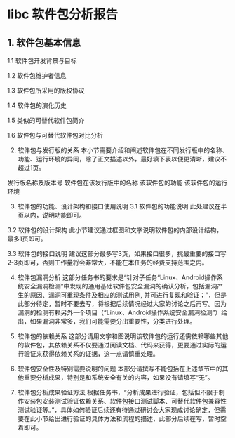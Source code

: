 # libc 软件包分析报告
	
## 1. 软件包基本信息

1.1 软件包开发背景与目标
	
1.2 软件包维护者信息
	
1.3 软件包所采用的版权协议
	
1.4 软件包的演化历史
	
1.5 类似的可替代软件包简介
	
1.6 软件包与可替代软件包对比分析
	
2. 软件包与发行版的关系
	本小节需要介绍和阐述软件包在不同发行版中的名称、功能、运行环境的异同，除了正文描述以外，最好填下表以便更清晰，建议不超过1页。
	
发行版名称及版本号	软件包在该发行版中的名称	该软件包的功能	该软件包的运行环境
			
			
			
			
	
3. 软件包的功能、设计架构和接口使用说明
3.1 软件包的功能说明
	此处建议在半页以内，说明功能即可。
	
3.2 软件包的设计架构
	此小节建议通过框图和文字说明软件包的内部设计结构，最多1页即可。
	
3.3 软件包的接口说明
	建议这部分最多写3页，如果接口很多，挑最重要的接口写2-3页即可，否则工作量将会非常大，不能在本任务的经费支持范围之内。
	
4. 软件包漏洞分析
	这部分任务书的要求是“针对子任务“Linux、Android操作系统安全漏洞检测”中发现的通用基础软件包安全漏洞的确认分析，包括漏洞产生的原因、漏洞可重现条件及相应的测试用例, 并可进行复现和验证；”，但是此部分待定，暂时不要去写，将根据后续情况经过大家的讨论之后再写。因为漏洞的检测有赖另外一个项目（“Linux、Android操作系统安全漏洞检测”）给出，如果漏洞非常多，我们可能需要分出重要性，分类进行处理。
	
5. 软件包的依赖关系
	这部分请用文字和图说明该软件包的运行还需依赖哪些其他的软件包，其依赖关系不仅要通过阅读文档、代码来获得，更要通过实际的运行验证来获得依赖关系的证据，这一点请慎重处理。
	
6. 软件包安全性及特别需要说明的问题
	本部分请撰写不能包括在上述章节中的其他重要分析成果，特别是和系统安全有关的内容，如果没有请填写“无”。
	
7. 软件包分析成果验证方法
	根据任务书，“分析成果进行验证，包括但不限于制作安装包安装测试验证依赖关系、软件包接口测试脚本、可替代软件包兼容性测试验证等。”，具体如何验证后续还有待通过研讨会大家现成讨论确定，但需要在此小节给出进行验证的具体方法和流程的描述，此部分后续在写，暂时空着即可。
	